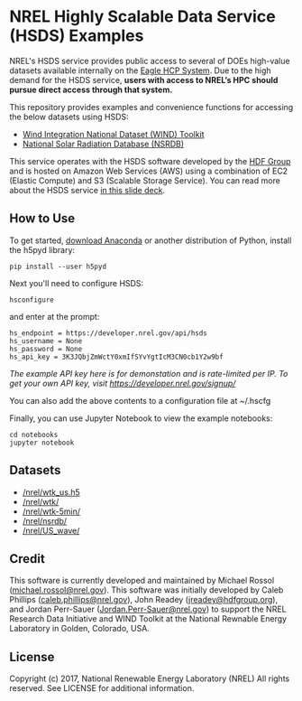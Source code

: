 # NREL Highly Scalable Data Service (HSDS) Examples

NREL's HSDS service provides public access to several of DOEs high-value datasets available internally on the [Eagle HCP System](https://www.nrel.gov/hpc/eagle-datasets.html). Due to the high demand for the HSDS service, **users with access to NREL’s HPC should pursue direct access through that system.**

This repository provides examples and convenience functions for accessing the below datasets using HSDS:
- [Wind Integration National Dataset (WIND) Toolkit](https://www.nrel.gov/grid/wind-toolkit.html)
- [National Solar Radiation Database (NSRDB)](https://nsrdb.nrel.gov/)

This service operates with the HSDS software developed by the [HDF Group](https://www.hdfgroup.org/) and is hosted on Amazon Web Services (AWS) using a combination of EC2 (Elastic Compute) and S3 (Scalable Storage Service). You can read more about the HSDS service [in this slide deck](https://www.slideshare.net/HDFEOS/hdf-cloud-services).

## How to Use

To get started, [download Anaconda](https://anaconda.org/anaconda/python) or another distribution of Python, install the h5pyd library:

```
pip install --user h5pyd
```

Next you'll need to configure HSDS:

```
hsconfigure
```

and enter at the prompt:

```
hs_endpoint = https://developer.nrel.gov/api/hsds
hs_username = None
hs_password = None
hs_api_key = 3K3JQbjZmWctY0xmIfSYvYgtIcM3CN0cb1Y2w9bf
```

*The example API key here is for demonstation and is rate-limited per IP. To get your own API key, visit https://developer.nrel.gov/signup/*

You can also add the above contents to a configuration file at ~/.hscfg

Finally, you can use Jupyter Notebook to view the example notebooks:

```
cd notebooks
jupyter notebook
```

## Datasets

- [/nrel/wtk_us.h5](datasets/wtk-us.md)
- [/nrel/wtk/](datasets/WINDToolkit.md)
- [/nrel/wtk-5min/](datasets/WINDToolkit.md)
- [/nrel/nsrdb/](datasets/NSRDB.md)
- [/nrel/US_wave/](datasets/US_Wave.md)

## Credit

This software is currently developed and maintained by Michael Rossol (michael.rossol@nrel.gov). This software was initially developed by Caleb Phillips (caleb.phillips@nrel.gov), John Readey (jreadey@hdfgroup.org), and Jordan Perr-Sauer (Jordan.Perr-Sauer@nrel.gov) to support the NREL Research Data Initiative and WIND Toolkit at the National Rewnable Energy Laboratory in Golden, Colorado, USA.

## License

Copyright (c) 2017, National Renewable Energy Laboratory (NREL)
All rights reserved. See LICENSE for additional information.
